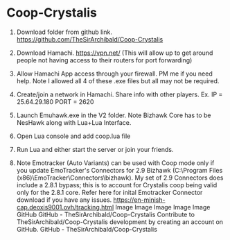 # Coop-Crystalis
1) Download folder from github link. https://github.com/TheSirArchibald/Coop-Crystalis

2) Download Hamachi. https://vpn.net/  (This will allow up to get around people not having access to their routers for port forwarding) 

3) Allow Hamachi App access through your firewall. PM me if you need help. 
Note I allowed all 4 of these .exe files but all may not be required.

4) Create/join a network in Hamachi. Share info with other players.
Ex. IP = 25.64.29.180 PORT = 2620

5) Launch Emuhawk.exe in the V2 folder.  Note Bizhawk Core has to be NesHawk along with Lua+Lua Interface.

6) Open Lua console and add coop.lua file

7) Run Lua and either start the server or join your friends.

8) Note Emotracker (Auto Variants) can be used with Coop mode only if you update EmoTracker's Connectors for 2.9 Bizhawk (C:\Program Files (x86)\EmoTracker\Connectors\bizhawk). My set of 2.9 Connectors does include a 2.8.1 bypass; this is to account for Crystalis coop being valid only for the 2.8.1 core. Refer here for inital Emotracker Connector download if you have any issues. https://en-minish-cap.deoxis9001.ovh/tracking.html
Image
Image
Image
Image
Image
GitHub
GitHub - TheSirArchibald/Coop-Crystalis
Contribute to TheSirArchibald/Coop-Crystalis development by creating an account on GitHub.
GitHub - TheSirArchibald/Coop-Crystalis

